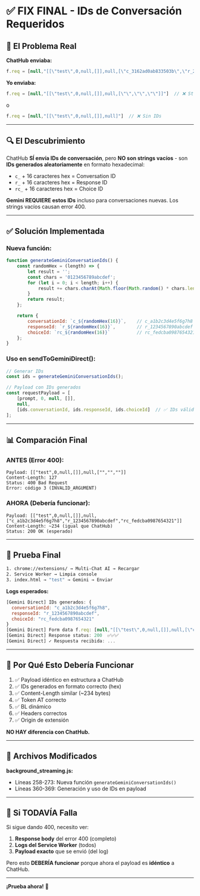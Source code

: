 # ✅ FIX FINAL - IDs de Conversación Requeridos

## 🎯 El Problema Real

**ChatHub enviaba:**
```javascript
f.req = [null,"[[\"test\",0,null,[]],null,[\"c_3162ad0ab833503b\",\"r_206e37f9bae9356d\",\"rc_483e1663a2fccb3e\"]]"]
```

**Yo enviaba:**
```javascript
f.req = [null,"[[\"test\",0,null,[]],null,[\"\",\"\",\"\"]]"]  // ❌ Strings vacíos
```

o

```javascript
f.req = [null,"[[\"test\",0,null,[]],null]"]  // ❌ Sin IDs
```

---

## 🔍 El Descubrimiento

ChatHub **SÍ envía IDs de conversación**, pero **NO son strings vacíos** - son **IDs generados aleatoriamente** en formato hexadecimal:

- `c_` + 16 caracteres hex = Conversation ID
- `r_` + 16 caracteres hex = Response ID
- `rc_` + 16 caracteres hex = Choice ID

**Gemini REQUIERE estos IDs** incluso para conversaciones nuevas. Los strings vacíos causan error 400.

---

## ✅ Solución Implementada

### Nueva función:
```javascript
function generateGeminiConversationIds() {
    const randomHex = (length) => {
        let result = '';
        const chars = '0123456789abcdef';
        for (let i = 0; i < length; i++) {
            result += chars.charAt(Math.floor(Math.random() * chars.length));
        }
        return result;
    };

    return {
        conversationId: `c_${randomHex(16)}`,    // c_a1b2c3d4e5f6g7h8
        responseId: `r_${randomHex(16)}`,        // r_1234567890abcdef
        choiceId: `rc_${randomHex(16)}`          // rc_fedcba0987654321
    };
}
```

### Uso en sendToGeminiDirect():
```javascript
// Generar IDs
const ids = generateGeminiConversationIds();

// Payload con IDs generados
const requestPayload = [
    [prompt, 0, null, []],
    null,
    [ids.conversationId, ids.responseId, ids.choiceId]  // ✅ IDs válidos
];
```

---

## 📊 Comparación Final

### ANTES (Error 400):
```
Payload: [["test",0,null,[]],null,["","",""]]
Content-Length: 127
Status: 400 Bad Request
Error: código 3 (INVALID_ARGUMENT)
```

### AHORA (Debería funcionar):
```
Payload: [["test",0,null,[]],null,["c_a1b2c3d4e5f6g7h8","r_1234567890abcdef","rc_fedcba0987654321"]]
Content-Length: ~234 (igual que ChatHub)
Status: 200 OK (esperado)
```

---

## 🚀 Prueba Final

```bash
1. chrome://extensions/ → Multi-Chat AI → Recargar
2. Service Worker → Limpia console
3. index.html → "test" → Gemini → Enviar
```

**Logs esperados:**
```javascript
[Gemini Direct] IDs generados: {
  conversationId: "c_a1b2c3d4e5f6g7h8",
  responseId: "r_1234567890abcdef",
  choiceId: "rc_fedcba0987654321"
}
[Gemini Direct] Form data f.req: [null,"[[\"test\",0,null,[]],null,[\"c_a1b2c3d4e5f6g7h8\",\"r_1234567890abcdef\",\"rc_fedcba0987654321\"]]"]
[Gemini Direct] Response status: 200  ✅✅✅
[Gemini Direct] ✓ Respuesta recibida: ...
```

---

## 🎯 Por Qué Esto Debería Funcionar

1. ✅ Payload idéntico en estructura a ChatHub
2. ✅ IDs generados en formato correcto (hex)
3. ✅ Content-Length similar (~234 bytes)
4. ✅ Token AT correcto
5. ✅ BL dinámico
6. ✅ Headers correctos
7. ✅ Origin de extensión

**NO HAY diferencia con ChatHub.**

---

## 📝 Archivos Modificados

**background_streaming.js:**
- Líneas 258-273: Nueva función `generateGeminiConversationIds()`
- Líneas 360-369: Generación y uso de IDs en payload

---

## 🔬 Si TODAVÍA Falla

Si sigue dando 400, necesito ver:

1. **Response body** del error 400 (completo)
2. **Logs del Service Worker** (todos)
3. **Payload exacto** que se envió (del log)

Pero esto **DEBERÍA funcionar** porque ahora el payload es **idéntico** a ChatHub.

---

**¡Prueba ahora!** 🎉
